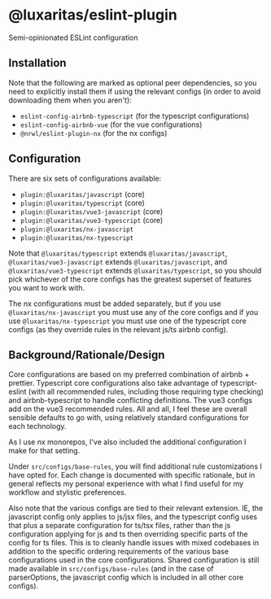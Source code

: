 # @luxaritas/eslint-plugin

Semi-opinionated ESLint configuration

## Installation

Note that the following are marked as optional peer dependencies, so you need to explicitly
install them if using the relevant configs (in order to avoid downloading them when you aren't):

- `eslint-config-airbnb-typescript` (for the typescript configurations)
- `eslint-config-airbnb-vue` (for the vue configurations)
- `@nrwl/eslint-plugin-nx` (for the nx configs)

## Configuration

There are six sets of configurations available:

- `plugin:@luxaritas/javascript` (core)
- `plugin:@luxaritas/typescript` (core)
- `plugin:@luxaritas/vue3-javascript` (core)
- `plugin:@luxaritas/vue3-typescript` (core)
- `plugin:@luxaritas/nx-javascript`
- `plugin:@luxaritas/nx-typescript`

Note that `@luxaritas/typescript` extends `@luxaritas/javascript`, `@luxaritas/vue3-javascript` extends
`@luxaritas/javascript`, and `@luxaritas/vue3-typescript` extends `@luxaritas/typescript`, so you should
pick whichever of the core configs has the greatest superset of features you want to work with.

The nx configurations must be added separately, but if you use `@luxaritas/nx-javascript` you must
use any of the core configs and if you use `@luxaritas/nx-typescript` you must use one of the
typescript core configs (as they override rules in the relevant js/ts airbnb config).

## Background/Rationale/Design

Core configurations are based on my preferred combination of airbnb + prettier. Typescript core
configurations also take advantage of typescript-eslint (with all recommended rules, including those
requiring type checking) and airbnb-typescript to handle conflicting definitions. The vue3 configs
add on the vue3 recommended rules. All and all, I feel these are overall sensible defaults to go with,
using relatively standard configurations for each technology.

As I use nx monorepos, I've also included the additional configuration I make for that setting.

Under `src/configs/base-rules`, you will find additional rule customizations I have opted for. Each change is
documented with specific rationale, but in general reflects my personal experience with what I find
useful for my workflow and stylistic preferences.

Also note that the various configs are tied to their relevant extension. IE, the javascript config
only applies to js/jsx files, and the typescript config uses that plus a separate configuration
for ts/tsx files, rather than the js configuration applying for js and ts then overriding specific
parts of the config for ts files. This is to cleanly handle issues with mixed codebases in addition
to the specific ordering requirements of the various base configurations used in the core configurations.
Shared configuration is still made available in `src/configs/base-rules` (and in the case of parserOptions, the
javascript config which is included in all other core configs).

